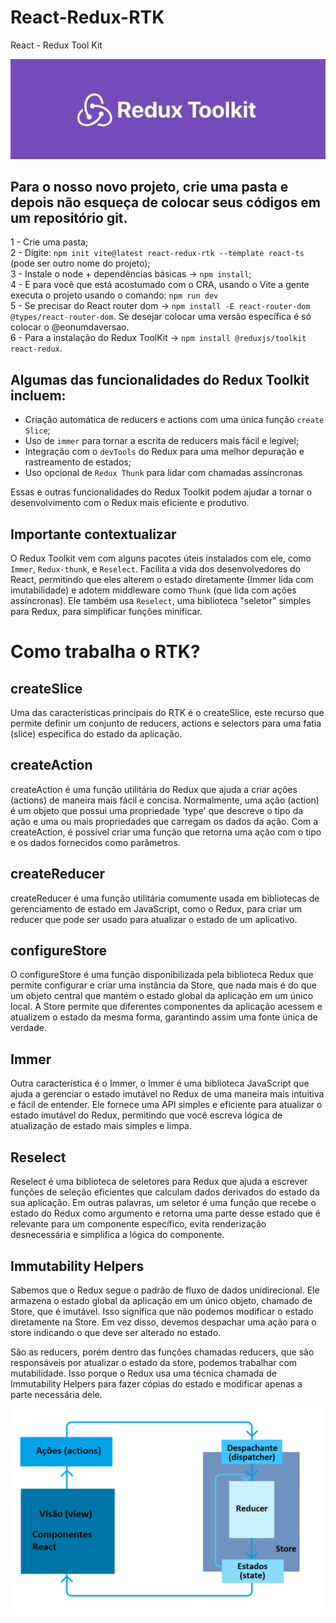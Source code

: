 # React-Redux-RTK
React - Redux Tool Kit 

![screen](./public/assets/r1.jpg)

## Para o nosso novo projeto, crie uma pasta e depois não esqueça de colocar seus códigos em um repositório git.

1 - Crie uma pasta; <br/>
2 - Digite: `npm init vite@latest react-redux-rtk --template react-ts` (pode ser outro nome do projeto); <br/>
3 - Instale o node + dependências básicas →  `npm install`; <br/>
4 - E para você que está acostumado com o CRA, usando o Vite a gente executa o projeto usando o comando: `npm run dev` <br/>
5 - Se precisar do React router dom → `npm install -E react-router-dom @types/react-router-dom`. Se desejar colocar uma versão específica é só colocar o @eonumdaversao. <br/>
6 - Para a instalação do Redux ToolKit → `npm install @reduxjs/toolkit react-redux`. <br/>

## Algumas das funcionalidades do Redux Toolkit incluem:

- Criação automática de reducers e actions com uma única função `create Slice`;
- Uso de `immer` para tornar a escrita de reducers mais fácil e legível;
- Integração com o `devTools` do Redux para uma melhor depuração e rastreamento de estados;
- Uso opcional de `Redux Thunk` para lidar com chamadas assíncronas

Essas e outras funcionalidades do Redux Toolkit podem ajudar a tornar o desenvolvimento com o Redux mais eficiente e produtivo.

## Importante contextualizar 
O Redux Toolkit vem com alguns pacotes úteis instalados com ele, como `Immer`, `Redux-thunk`, e `Reselect`. Facilita a vida dos desenvolvedores do React, permitindo que eles alterem o estado diretamente (Immer lida com imutabilidade) e adotem middleware como `Thunk` (que lida com ações assíncronas). Ele também usa `Reselect`, uma biblioteca "seletor" simples para Redux, para simplificar funções minificar.

# Como trabalha o RTK?
## createSlice
Uma das características principais do RTK é o createSlice, este recurso que permite definir um conjunto de reducers, actions e selectors para uma fatia (slice) específica do estado da aplicação. 

## createAction
createAction é uma função utilitária do Redux que ajuda a criar ações (actions) de maneira mais fácil e concisa. Normalmente, uma ação (action) é um objeto que possui uma propriedade 'type' que descreve o tipo da ação e uma ou mais propriedades que carregam os dados da ação. Com a createAction, é possível criar uma função que retorna uma ação com o tipo e os dados fornecidos como parâmetros.

## createReducer 
createReducer é uma função utilitária comumente usada em bibliotecas de gerenciamento de estado em JavaScript, como o Redux, para criar um reducer que pode ser usado para atualizar o estado de um aplicativo.

## configureStore
O configureStore é uma função disponibilizada pela biblioteca Redux que permite configurar e criar uma instância da Store, que nada mais é do que um objeto central que mantém o estado global da aplicação em um único local. A Store permite que diferentes componentes da aplicação acessem e atualizem o estado da mesma forma, garantindo assim uma fonte única de verdade.

## Immer
Outra característica é o Immer, o Immer é uma biblioteca JavaScript que ajuda a gerenciar o estado imutável no Redux de uma maneira mais intuitiva e fácil de entender. Ele fornece uma API simples e eficiente para atualizar o estado imutável do Redux, permitindo que você escreva lógica de atualização de estado mais simples e limpa.

## Reselect
Reselect é uma biblioteca de seletores para Redux que ajuda a escrever funções de seleção eficientes que calculam dados derivados do estado da sua aplicação. Em outras palavras, um seletor é uma função que recebe o estado do Redux como argumento e retorna uma parte desse estado que é relevante para um componente específico, evita renderização desnecessária e simplifica a lógica do componente.

## Immutability Helpers
Sabemos que o Redux segue o padrão de fluxo de dados unidirecional. Ele armazena o estado global da aplicação em um único objeto, chamado de Store, que é imutável. Isso significa que não podemos modificar o estado diretamente na Store. Em vez disso, devemos despachar uma ação para o store indicando o que deve ser alterado no estado.

São as reducers, porém dentro das funções chamadas reducers, que são responsáveis por atualizar o estado da store, podemos trabalhar com mutabilidade. Isso porque o Redux usa uma técnica chamada de Immutability Helpers para fazer cópias do estado e modificar apenas a parte necessária dele.

![screen](./public/assets/r2.png)




